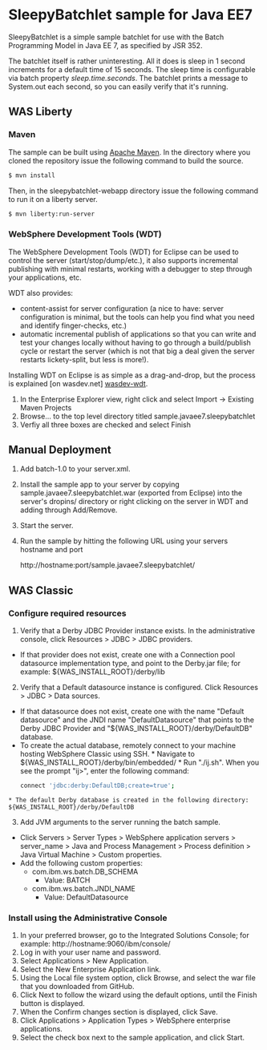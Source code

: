 # SleepyBatchlet sample for Java EE7

SleepyBatchlet is a simple sample batchlet for use with the Batch Programming Model in Java EE 7, as specified by JSR 352.

The batchlet itself is rather uninteresting. All it does is sleep in 1 second increments for a default time of 15 seconds.  The sleep time is configurable via batch property *sleep.time.seconds*.  The batchlet prints a message to System.out each second, so you can easily verify that it's running.

## WAS Liberty

### Maven

The sample can be built using [Apache Maven](http://maven.apache.org/).  In the directory where you cloned the repository issue the following command to build the source.

```bash
$ mvn install
```

Then, in the sleepybatchlet-webapp directory issue the following command to run it on a liberty server.

```bash
$ mvn liberty:run-server
```

### WebSphere Development Tools (WDT)

The WebSphere Development Tools (WDT) for Eclipse can be used to control the server (start/stop/dump/etc.), it also supports incremental publishing with minimal restarts, working with a debugger to step through your applications, etc.

WDT also provides:

* content-assist for server configuration (a nice to have: server configuration is minimal, but the tools can help you find what you need and identify finger-checks, etc.)
* automatic incremental publish of applications so that you can write and test your changes locally without having to go through a build/publish cycle or restart the server (which is not that big a deal given the server restarts lickety-split, but less is more!).

Installing WDT on Eclipse is as simple as a drag-and-drop, but the process is explained [on wasdev.net] [wasdev-wdt].

[wasdev-wdt]: https://developer.ibm.com/wasdev/downloads/liberty-profile-using-eclipse/

1. In the Enterprise Explorer view, right click and select Import -> Existing Maven Projects
2. Browse... to the top level directory titled sample.javaee7.sleepybatchlet
3. Verfiy all three boxes are checked and select Finish


## Manual Deployment


1. Add batch-1.0 to your server.xml.

2. Install the sample app to your server by copying sample.javaee7.sleepybatchlet.war (exported from Eclipse) into the server's dropins/ directory or right clicking on the server in WDT and adding through Add/Remove.

3. Start the server.

4. Run the sample by hitting the following URL using your servers hostname and port

    http://hostname:port/sample.javaee7.sleepybatchlet/


## WAS Classic

### Configure required resources

1. Verify that a Derby JDBC Provider instance exists. In the administrative console, click Resources > JDBC > JDBC providers.
  * If that provider does not exist, create one with a Connection pool datasource implementation type, and point to the Derby.jar file; for example: ${WAS_INSTALL_ROOT}/derby/lib 
2. Verify that a Default datasource instance is configured. Click Resources > JDBC > Data sources. 
  *  If that datasource does not exist, create one with the name "Default datasource" and the JNDI name "DefaultDatasource" that points to the Derby JDBC Provider and "${WAS_INSTALL_ROOT}/derby/DefaultDB" database. 
  *  To create the actual database, remotely connect to your machine hosting WebSphere Classic using SSH. 
    *  Navigate to ${WAS_INSTALL_ROOT}/derby/bin/embedded/ 
    *  Run "./ij.sh". When you see the prompt "ij>", enter the following command: 
        ```bash
        connect 'jdbc:derby:DefaultDB;create=true';
        ```
    * The default Derby database is created in the following directory: ${WAS_INSTALL_ROOT}/derby/DefaultDB

3. Add JVM arguments to the server running the batch sample. 
  * Click Servers > Server Types > WebSphere application servers > server_name > Java and Process Management > Process definition > Java Virtual Machine > Custom properties. 
  * Add the following custom properties:  
    * com.ibm.ws.batch.DB_SCHEMA 
      * Value: BATCH 
    * com.ibm.ws.batch.JNDI_NAME 
      * Value: DefaultDatasource

### Install using the Administrative Console
1. In your preferred browser, go to the Integrated Solutions Console; for example: http://hostname:9060/ibm/console/ 
2. Log in with your user name and password. 
3. Select Applications > New Application. 
4. Select the New Enterprise Application link. 
5. Using the Local file system option, click Browse, and select the war file that you downloaded from GitHub. 
6. Click Next to follow the wizard using the default options, until the Finish button is displayed. 
7. When the Confirm changes section is displayed, click Save. 
8. Click Applications > Application Types > WebSphere enterprise applications. 
9. Select the check box next to the sample application, and click Start.

```
